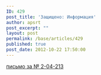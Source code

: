 ```yaml
---
ID: 429
post_title: 'Защищено: Информация'
author: apsrt
post_excerpt: ""
layout: post
permalink: /base/articles/429
published: true
post_date: 2012-10-22 17:50:00
---
```

<a href="http://www.apsrt.ru/docs/204s.docx"><span style="text-decoration:underline;">письмо за № 2-04-213</span></a>